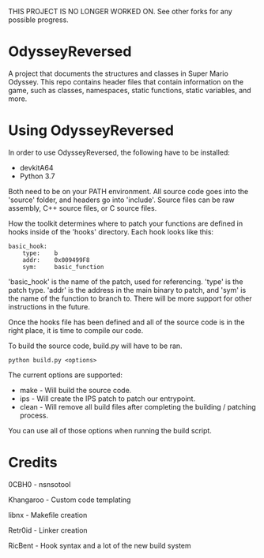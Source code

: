 THIS PROJECT IS NO LONGER WORKED ON. See other forks for any possible progress.

# OdysseyReversed
A project that documents the structures and classes in Super Mario Odyssey. This repo contains header files that contain information on the game, such as classes, namespaces, static functions, static variables, and more.

# Using OdysseyReversed

In order to use OdysseyReversed, the following have to be installed:

* devkitA64
* Python 3.7

Both need to be on your PATH environment. All source code goes into the 'source' folder, and headers go into 'include'. Source files can be raw assembly, C++ source files, or C source files.

How the toolkit determines where to patch your functions are defined in hooks inside of the 'hooks' directory. Each hook looks like this:

```
basic_hook:
    type:    b
    addr:    0x009499F8
    sym:     basic_function
```

'basic_hook' is the name of the patch, used for referencing. 'type' is the patch type. 'addr' is the address in the main binary to patch, and 'sym' is the name of the function to branch to. There will be more support for other instructions in the future.

Once the hooks file has been defined and all of the source code is in the right place, it is time to compile our code.

To build the source code, build.py will have to be ran.

```
python build.py <options>
```

The current options are supported:

 * make - Will build the source code.
 * ips - Will create the IPS patch to patch our entrypoint.
 * clean - Will remove all build files after completing the building / patching process.

You can use all of those options when running the build script.

# Credits
0CBH0 - nsnsotool

Khangaroo - Custom code templating

libnx - Makefile creation

Retr0id - Linker creation

RicBent - Hook syntax and a lot of the new build system